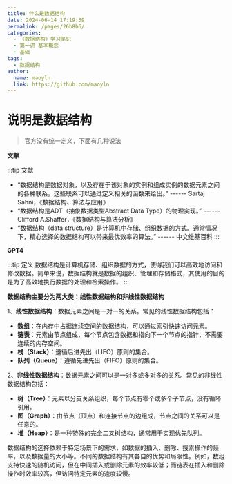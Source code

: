 ```yaml
---
title: 什么是数据结构
date: 2024-06-14 17:19:39
permalink: /pages/26b8b6/
categories:
  - 《数据结构》学习笔记
  - 第一讲 基本概念
  - 基础
tags:
  - 数据结构
author:
  name: maoyln
  link: https://github.com/maoyln
---
```

# 说明是数据结构

> 官方没有统一定义，下面有几种说法

**文献**

:::tip 文献
- “数据结构是数据对象，以及存在于该对象的实例和组成实例的数据元素之间的各种联系。这些联系可以通过定义相关的函数来给出。”   ------ Sartaj Sahni，《数据结构、算法与应用》
- “数据结构是ADT（抽象数据类型Abstract Data Type）的物理实现。”  ------ Clifford A.Shaffer，《数据结构与算法分析》
- “数据结构（data structure）是计算机中存储、组织数据的方式。通常情况下，精心选择的数据结构可以带来最优效率的算法。” ------ 中文维基百科
:::

**GPT4**

:::tip 定义
数据结构是计算机存储、组织数据的方式，使得我们可以高效地访问和修改数据。简单来说，数据结构就是数据的组织、管理和存储格式，其使用的目的是为了高效地执行数据的处理和检索操作。
:::

**数据结构主要分为两大类：线性数据结构和非线性数据结构**

1、**线性数据结构**：数据元素之间是一对一的关系。常见的线性数据结构包括：

  - **数组**：在内存中占据连续空间的数据结构，可以通过索引快速访问元素。
  - **链表**：元素由节点组成，每个节点包含数据和指向下一个节点的指针，不需要连续的内存空间。
  - **栈（Stack）**：遵循后进先出（LIFO）原则的集合。
  - **队列（Queue）**：遵循先进先出（FIFO）原则的集合。

2、**非线性数据结构**：数据元素之间可以是一对多或多对多的关系。常见的非线性数据结构包括：
  - **树（Tree）**：元素以分支关系组织，每个节点有零个或多个子节点，没有循环引用。
  - **图（Graph）**：由节点（顶点）和连接节点的边组成，节点之间的关系可以是任意的。
  - **堆（Heap）**：是一种特殊的完全二叉树结构，通常用于实现优先队列。

数据结构的选择依赖于特定场景下的需求，如数据的插入、删除、搜索操作的频率，以及数据量的大小等。不同的数据结构有其各自的优势和局限性。例如，数组支持快速的随机访问，但在中间插入或删除元素的效率较低；而链表在插入和删除操作时效率较高，但访问特定元素的速度较慢。